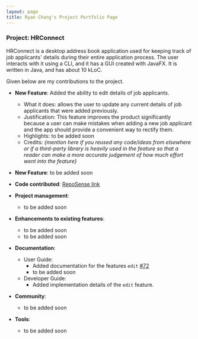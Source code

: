 ```yaml
---
layout: page
title: Ryan Chang's Project Portfolio Page
---
```


### Project: HRConnect

HRConnect is a desktop address book application used for keeping track of job applicants' details during their entire application process. The user interacts with it using a CLI, and it has a GUI created with JavaFX. It is written in Java, and has about 10 kLoC.

Given below are my contributions to the project.

* **New Feature**: Added the ability to edit details of job applicants.
  * What it does: allows the user to update any current details of job applicants that were added previously.
  * Justification: This feature improves the product significantly because a user can make mistakes when adding a new job applicant and the app should provide a convenient way to rectify them.
  * Highlights: to be added soon
  * Credits: *{mention here if you reused any code/ideas from elsewhere or if a third-party library is heavily used in the feature so that a reader can make a more accurate judgement of how much effort went into the feature}*

* **New Feature**: to be added soon

* **Code contributed**: [RepoSense link]()

* **Project management**:
  * to be added soon

* **Enhancements to existing features**:
  * to be added soon
  * to be added soon

* **Documentation**:
  * User Guide:
    * Added documentation for the features `edit` [\#72]()
    * to be added soon
  * Developer Guide:
    * Added implementation details of the `edit` feature.

* **Community**:
  * to be added soon
  
* **Tools**:
  * to be added soon
